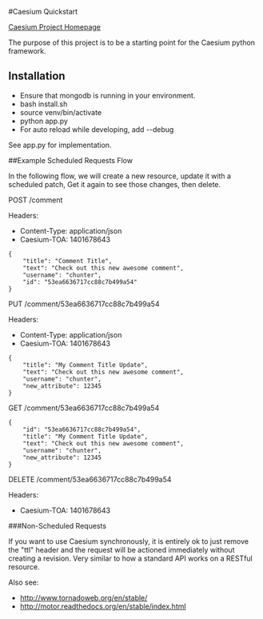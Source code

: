 #Caesium Quickstart

[Caesium Project Homepage](http://www.github.com/urbn/Caesium)

The purpose of this project is to be a starting point for the Caesium python framework.

## Installation

- Ensure that mongodb is running in your environment.
- bash install.sh
- source venv/bin/activate
- python app.py
- For auto reload while developing, add --debug

See app.py for implementation.

##Example Scheduled Requests Flow

In the following flow, we will create a new resource, update it with a scheduled patch, Get it again to see those changes, then delete.

POST /comment

Headers:
- Content-Type: application/json
- Caesium-TOA: 1401678643

```
{
    "title": "Comment Title",
    "text": "Check out this new awesome comment",
    "username": "chunter",
    "id": "53ea6636717cc88c7b499a54"
}
```

PUT /comment/53ea6636717cc88c7b499a54

Headers:
- Content-Type: application/json
- Caesium-TOA: 1401678643

```
{
    "title": "My Comment Title Update",
    "text": "Check out this new awesome comment",
    "username": "chunter",
    "new_attribute": 12345
}
```

GET /comment/53ea6636717cc88c7b499a54
```
{
    "id": "53ea6636717cc88c7b499a54",
    "title": "My Comment Title Update",
    "text": "Check out this new awesome comment",
    "username": "chunter",
    "new_attribute": 12345
}
```

DELETE /comment/53ea6636717cc88c7b499a54

Headers:
- Caesium-TOA: 1401678643

###Non-Scheduled Requests

If you want to use Caesium synchronously, it is entirely ok to just remove the "ttl" header and the request will be actioned
immediately without creating a revision.  Very similar to how a standard API works on a RESTful resource.

Also see:
- http://www.tornadoweb.org/en/stable/
- http://motor.readthedocs.org/en/stable/index.html

